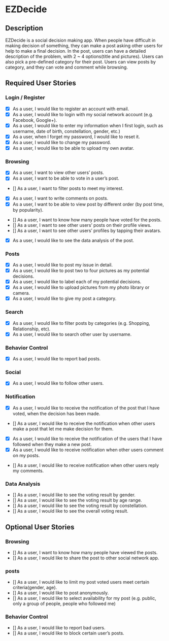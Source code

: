 # EZDecide

## Description
EZDecide is a social decision making app. When people have difficult in making decision of something, they can make a post asking other users for help to make a final decision. In the post, users can have a detailed description of the problem, with 2 ~ 4 options(title and pictures). Users can also pick a pre-defined category for their post. Users can view posts by category, and they can vote and comment while browsing.



## Required User Stories

### Login / Register
- [x] As a user, I would like to register an account with email.
- [x] As a user, I would like to login with my social network account (e.g. Facebook, Google+).
- [x] As a user, I would like to enter my information when I first login, such as username, date of birth, constellation, gender, etc.)
- [x] As a user, when I forget my password, I would like to reset it.
- [x] As a user, I would like to change my password.
- [x] As a user, I would like to be able to upload my own avatar.

### Browsing
- [x] As a user, I want to view other users’ posts.
- [x] As a user, I want to be able to vote in a user’s post.
- [] As a user, I want to filter posts to meet my interest.
- [x] As a user, I want to write comments on posts.
- [x] As a user, I want to be able to view post by different order (by post time, by popularity).
- [] As a user, I want to know how many people have voted for the posts.
- [] As a user, I want to see other users’ posts on their profile views.
- [] As a user, I want to see other users’ profiles by tapping their avatars.
- [x] As a user, I would like to see the data analysis of the post.

### Posts
- [x] As a user, I would like to post my issue in detail.
- [x] As a user, I would like to post two to four pictures as my potential decisions.
- [x] As a user, I would like to label each of my potential decisions.
- [x] As a user, I would like to upload pictures from my photo library or camera.
- [x] As a user, I would like to give my post a category.

### Search
- [x] As a user, I would like to filter posts by categories (e.g. Shopping, Relationship, etc).
- [x] As a user, I would like to search other user by username.

### Behavior Control
- [x] As a user, I would like to report bad posts.

### Social
- [x] As a user, I would like to follow other users.

### Notification
- [x] As a user, I would like to receive the notification of the post that I have voted, when the decision has been made.
- [] As a user, I would like to receive the notification when other users make a post that let me make decision for them.
- [x] As a user, I would like to receive the notification of the users that I have followed when they make a new post.
- [x] As a user, I would like to receive notification when other users comment on my posts.
- [] As a user, I would like to receive notification when other users reply my comments.

### Data Analysis
- [] As a user, I would like to see the voting result by gender.
- [] As a user, I would like to see the voting result by age range.
- [] As a user, I would like to see the voting result by constellation.
- [] As a user, I would like to see the overall voting result.

## Optional User Stories

### Browsing
- [] As a user, I want to know how many people have viewed the posts.
- [] As a user, I would like to share the post to other social network app.

### posts
- [] As a user, I would like to limit my post voted users meet certain criteria(gender, age).
- [] As a user, I would like to post anonymously.
- [] As a user, I would like to select availability for my post (e.g. public, only a group of people, people who followed me)

### Behavior Control
- [] As a user, I would like to report bad users.
- [] As a user, I would like to block certain user’s posts.
